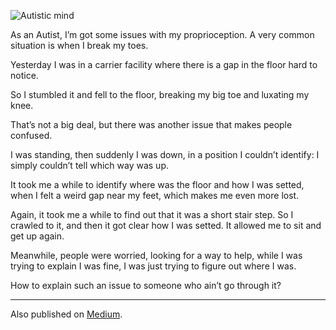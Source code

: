 ![Autistic mind](//cacilhas.info/img/autistic.png)

As an Autist, I’m got some issues with my proprioception. A very common situation is when I break my toes.

Yesterday I was in a carrier facility where there is a gap in the floor hard to notice.

So I stumbled it and fell to the floor, breaking my big toe and luxating my knee.

That’s not a big deal, but there was another issue that makes people confused.

I was standing, then suddenly I was down, in a position I couldn’t identify: I simply couldn’t tell which way was up.

It took me a while to identify where was the floor and how I was setted, when I felt a weird gap near my feet, which makes me even more lost.

Again, it took me a while to find out that it was a short stair step. So I crawled to it, and then it got clear how I was setted. It allowed me to sit and get up again.

Meanwhile, people were worried, looking for a way to help, while I was trying to explain I was fine, I was just trying to figure out where I was.

How to explain such an issue to someone who ain’t go through it?

* * *

Also published on [Medium](https://cacilhas.medium.com/proprioception-issues-a1a8695f9ecc).